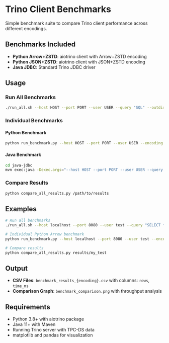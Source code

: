 # Trino Client Benchmarks

Simple benchmark suite to compare Trino client performance across different encodings.

## Benchmarks Included

- **Python Arrow+ZSTD**: aiotrino client with Arrow+ZSTD encoding
- **Python JSON+ZSTD**: aiotrino client with JSON+ZSTD encoding  
- **Java JDBC**: Standard Trino JDBC driver

## Usage

### Run All Benchmarks
```bash
./run_all.sh --host HOST --port PORT --user USER --query "SQL" --outdir /path/to/results
```

### Individual Benchmarks

#### Python Benchmark
```bash
python run_benchmark.py --host HOST --port PORT --user USER --encoding ENCODING --query "SQL" --outdir /path/to/results
```

#### Java Benchmark
```bash
cd java-jdbc
mvn exec:java -Dexec.args="--host HOST --port PORT --user USER --query SQL --outdir /path/to/results"
```

### Compare Results
```bash
python compare_all_results.py /path/to/results
```

## Examples

```bash
# Run all benchmarks
./run_all.sh --host localhost --port 8080 --user test --query "SELECT * FROM table LIMIT 1000000" --outdir results/my_test

# Individual Python Arrow benchmark
python run_benchmark.py --host localhost --port 8080 --user test --encoding arrow+zstd --query "SELECT * FROM table LIMIT 1000000" --outdir results/my_test

# Compare results
python compare_all_results.py results/my_test
```

## Output

- **CSV Files**: `benchmark_results_{encoding}.csv` with columns: `rows`, `time_ms`
- **Comparison Graph**: `benchmark_comparison.png` with throughput analysis

## Requirements

- Python 3.8+ with aiotrino package
- Java 11+ with Maven
- Running Trino server with TPC-DS data
- matplotlib and pandas for visualization
